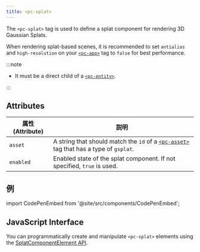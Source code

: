 ```yaml
---
title: <pc-splat>
---
```


The `<pc-splat>` tag is used to define a splat component for rendering 3D Gaussian Splats.

When rendering splat-based scenes, it is recommended to set `antialias` and `high-resolution` on your [`<pc-app>`](pc-app.md) tag to `false` for best performance.

:::note

* It must be a direct child of a [`<pc-entity>`](pc-entity.md).

:::

## Attributes

| 属性 (Attribute) | 説明 |
| --- | --- |
| `asset` | A string that should match the `id` of a [`<pc-asset>`](pc-asset.md) tag that has a type of `gsplat`. |
| `enabled` | Enabled state of the splat component. If not specified, `true` is used. |

## 例

import CodePenEmbed from '@site/src/components/CodePenEmbed';

<CodePenEmbed id="MYgGZax" title="<pc-splat> example" />

## JavaScript Interface

You can programmatically create and manipulate `<pc-splat>` elements using the [SplatComponentElement API](https://api.playcanvas.com/classes/EngineWebComponents.SplatComponentElement.html).
